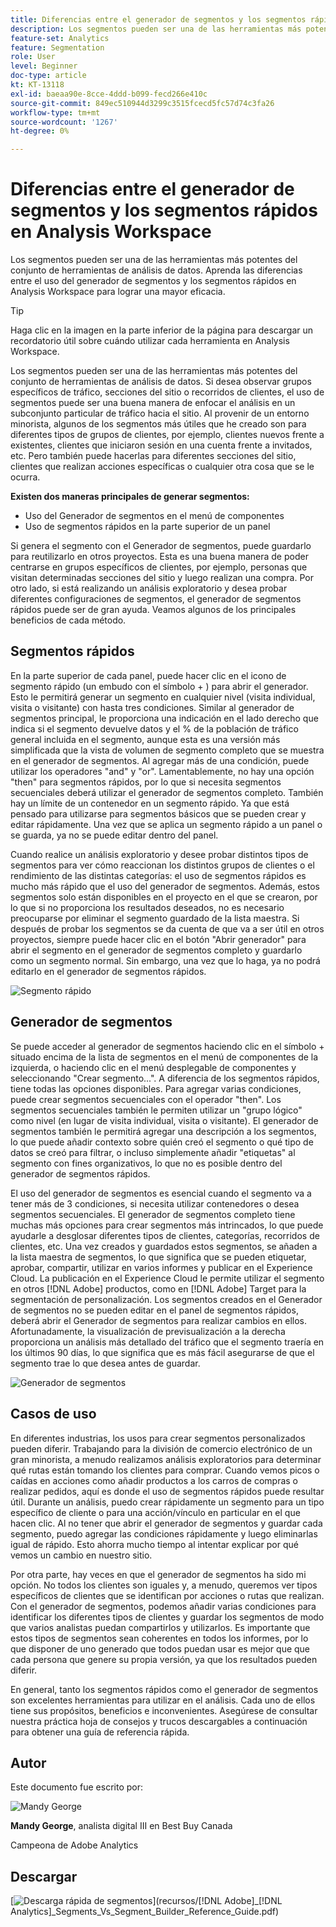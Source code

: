 ```yaml
---
title: Diferencias entre el generador de segmentos y los segmentos rápidos en Analysis Workspace
description: Los segmentos pueden ser una de las herramientas más potentes del conjunto de herramientas de análisis de datos. Aprenda las diferencias entre el uso del generador de segmentos y los segmentos rápidos en Analysis Workspace para lograr una mayor eficacia.
feature-set: Analytics
feature: Segmentation
role: User
level: Beginner
doc-type: article
kt: KT-13118
exl-id: baeaa90e-8cce-4ddd-b099-fecd266e410c
source-git-commit: 849ec510944d3299c3515fcecd5fc57d74c3fa26
workflow-type: tm+mt
source-wordcount: '1267'
ht-degree: 0%

---
```


# Diferencias entre el generador de segmentos y los segmentos rápidos en Analysis Workspace

Los segmentos pueden ser una de las herramientas más potentes del conjunto de herramientas de análisis de datos. Aprenda las diferencias entre el uso del generador de segmentos y los segmentos rápidos en Analysis Workspace para lograr una mayor eficacia.

>[!TIP]
>
> Haga clic en la imagen en la parte inferior de la página para descargar un recordatorio útil sobre cuándo utilizar cada herramienta en Analysis Workspace.

Los segmentos pueden ser una de las herramientas más potentes del conjunto de herramientas de análisis de datos. Si desea observar grupos específicos de tráfico, secciones del sitio o recorridos de clientes, el uso de segmentos puede ser una buena manera de enfocar el análisis en un subconjunto particular de tráfico hacia el sitio. Al provenir de un entorno minorista, algunos de los segmentos más útiles que he creado son para diferentes tipos de grupos de clientes, por ejemplo, clientes nuevos frente a existentes, clientes que iniciaron sesión en una cuenta frente a invitados, etc. Pero también puede hacerlas para diferentes secciones del sitio, clientes que realizan acciones específicas o cualquier otra cosa que se le ocurra.

**Existen dos maneras principales de generar segmentos:**

* Uso del Generador de segmentos en el menú de componentes
* Uso de segmentos rápidos en la parte superior de un panel

Si genera el segmento con el Generador de segmentos, puede guardarlo para reutilizarlo en otros proyectos. Esta es una buena manera de poder centrarse en grupos específicos de clientes, por ejemplo, personas que visitan determinadas secciones del sitio y luego realizan una compra. Por otro lado, si está realizando un análisis exploratorio y desea probar diferentes configuraciones de segmentos, el generador de segmentos rápidos puede ser de gran ayuda. Veamos algunos de los principales beneficios de cada método.

## Segmentos rápidos

En la parte superior de cada panel, puede hacer clic en el icono de segmento rápido (un embudo con el símbolo + ) para abrir el generador. Esto le permitirá generar un segmento en cualquier nivel (visita individual, visita o visitante) con hasta tres condiciones. Similar al generador de segmentos principal, le proporciona una indicación en el lado derecho que indica si el segmento devuelve datos y el % de la población de tráfico general incluida en el segmento, aunque esta es una versión más simplificada que la vista de volumen de segmento completo que se muestra en el generador de segmentos. Al agregar más de una condición, puede utilizar los operadores &quot;and&quot; y &quot;or&quot;. Lamentablemente, no hay una opción &quot;then&quot; para segmentos rápidos, por lo que si necesita segmentos secuenciales deberá utilizar el generador de segmentos completo. También hay un límite de un contenedor en un segmento rápido. Ya que está pensado para utilizarse para segmentos básicos que se pueden crear y editar rápidamente. Una vez que se aplica un segmento rápido a un panel o se guarda, ya no se puede editar dentro del panel.

Cuando realice un análisis exploratorio y desee probar distintos tipos de segmentos para ver cómo reaccionan los distintos grupos de clientes o el rendimiento de las distintas categorías: el uso de segmentos rápidos es mucho más rápido que el uso del generador de segmentos. Además, estos segmentos solo están disponibles en el proyecto en el que se crearon, por lo que si no proporciona los resultados deseados, no es necesario preocuparse por eliminar el segmento guardado de la lista maestra. Si después de probar los segmentos se da cuenta de que va a ser útil en otros proyectos, siempre puede hacer clic en el botón &quot;Abrir generador&quot; para abrir el segmento en el generador de segmentos completo y guardarlo como un segmento normal. Sin embargo, una vez que lo haga, ya no podrá editarlo en el generador de segmentos rápidos.

![Segmento rápido](assets/quick-segement.png)

## Generador de segmentos

Se puede acceder al generador de segmentos haciendo clic en el símbolo + situado encima de la lista de segmentos en el menú de componentes de la izquierda, o haciendo clic en el menú desplegable de componentes y seleccionando &quot;Crear segmento...&quot;. A diferencia de los segmentos rápidos, tiene todas las opciones disponibles. Para agregar varias condiciones, puede crear segmentos secuenciales con el operador &quot;then&quot;. Los segmentos secuenciales también le permiten utilizar un &quot;grupo lógico&quot; como nivel (en lugar de visita individual, visita o visitante). El generador de segmentos también le permitirá agregar una descripción a los segmentos, lo que puede añadir contexto sobre quién creó el segmento o qué tipo de datos se creó para filtrar, o incluso simplemente añadir &quot;etiquetas&quot; al segmento con fines organizativos, lo que no es posible dentro del generador de segmentos rápidos.

El uso del generador de segmentos es esencial cuando el segmento va a tener más de 3 condiciones, si necesita utilizar contenedores o desea segmentos secuenciales. El generador de segmentos completo tiene muchas más opciones para crear segmentos más intrincados, lo que puede ayudarle a desglosar diferentes tipos de clientes, categorías, recorridos de clientes, etc. Una vez creados y guardados estos segmentos, se añaden a la lista maestra de segmentos, lo que significa que se pueden etiquetar, aprobar, compartir, utilizar en varios informes y publicar en el Experience Cloud. La publicación en el Experience Cloud le permite utilizar el segmento en otros [!DNL Adobe] productos, como en [!DNL Adobe] Target para la segmentación de personalización. Los segmentos creados en el Generador de segmentos no se pueden editar en el panel de segmentos rápidos, deberá abrir el Generador de segmentos para realizar cambios en ellos. Afortunadamente, la visualización de previsualización a la derecha proporciona un análisis más detallado del tráfico que el segmento traería en los últimos 90 días, lo que significa que es más fácil asegurarse de que el segmento trae lo que desea antes de guardar.

![Generador de segmentos](assets/segment-builder-quick.png)

## Casos de uso

En diferentes industrias, los usos para crear segmentos personalizados pueden diferir. Trabajando para la división de comercio electrónico de un gran minorista, a menudo realizamos análisis exploratorios para determinar qué rutas están tomando los clientes para comprar. Cuando vemos picos o caídas en acciones como añadir productos a los carros de compras o realizar pedidos, aquí es donde el uso de segmentos rápidos puede resultar útil. Durante un análisis, puedo crear rápidamente un segmento para un tipo específico de cliente o para una acción/vínculo en particular en el que hacen clic. Al no tener que abrir el generador de segmentos y guardar cada segmento, puedo agregar las condiciones rápidamente y luego eliminarlas igual de rápido. Esto ahorra mucho tiempo al intentar explicar por qué vemos un cambio en nuestro sitio.

Por otra parte, hay veces en que el generador de segmentos ha sido mi opción. No todos los clientes son iguales y, a menudo, queremos ver tipos específicos de clientes que se identifican por acciones o rutas que realizan. Con el generador de segmentos, podemos añadir varias condiciones para identificar los diferentes tipos de clientes y guardar los segmentos de modo que varios analistas puedan compartirlos y utilizarlos. Es importante que estos tipos de segmentos sean coherentes en todos los informes, por lo que disponer de uno generado que todos puedan usar es mejor que que cada persona que genere su propia versión, ya que los resultados pueden diferir.

En general, tanto los segmentos rápidos como el generador de segmentos son excelentes herramientas para utilizar en el análisis. Cada uno de ellos tiene sus propósitos, beneficios e inconvenientes. Asegúrese de consultar nuestra práctica hoja de consejos y trucos descargables a continuación para obtener una guía de referencia rápida.

## Autor

Este documento fue escrito por:

![Mandy George](assets/mandy-george-2.png)

**Mandy George**, analista digital III en Best Buy Canada

Campeona de Adobe Analytics

## Descargar

[![Descarga rápida de segmentos](assets/quick-segments-download-small.jpg)](recursos/[!DNL Adobe]_[!DNL Analytics]_Segments_Vs_Segment_Builder_Reference_Guide.pdf)
